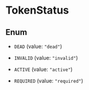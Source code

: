 

# TokenStatus

## Enum


* `DEAD` (value: `"dead"`)

* `INVALID` (value: `"invalid"`)

* `ACTIVE` (value: `"active"`)

* `REQUIRED` (value: `"required"`)



